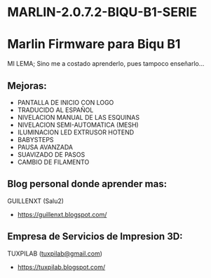 # MARLIN-2.0.7.2-BIQU-B1-SERIE #
Marlin Firmware para Biqu B1
==========

MI LEMA; Sino me a costado aprenderlo, pues tampoco enseñarlo...

Mejoras:
--------------------
+ PANTALLA DE INICIO CON LOGO
+ TRADUCIDO AL ESPAÑOL
+ NIVELACION MANUAL DE LAS ESQUINAS
+ NIVELACION SEMI-AUTOMATICA (MESH)
+ ILUMINACION LED EXTRUSOR HOTEND
+ BABYSTEPS
+ PAUSA AVANZADA
+ SUAVIZADO DE PASOS
+ CAMBIO DE FILAMENTO


Blog personal donde aprender mas:
--------------------

GUILLENXT (Salu2)
+ https://guillenxt.blogspot.com/

Empresa de Servicios de Impresion 3D:
--------------------

TUXPILAB (tuxpilab@gmail.com)
+ https://tuxpilab.blogspot.com/
